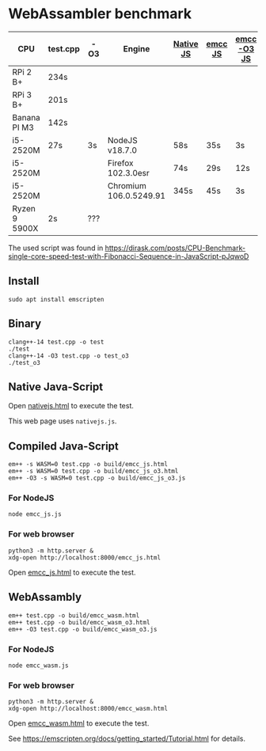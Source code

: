 # WebAssambler benchmark

| CPU		|test.cpp| -O3  |Engine			|[Native JS](https://raw.githack.com/twischer/wasmbench/main/native_js.html)|[emcc JS](https://raw.githack.com/twischer/wasmbench/main/build/emcc_js.html)|[emcc -O3 JS](https://raw.githack.com/twischer/wasmbench/main/build/emcc_js_o3.html)|[emcc Wasm](https://raw.githack.com/twischer/wasmbench/main/build/emcc_wasm.html)|[emcc -O3 Wasm](https://raw.githack.com/twischer/wasmbench/main/build/emcc_wasm_o3.html)|
|---------------|-------|-------|-----------------------|----|----|----|----|----|
| RPi 2 B+	| 234s	|	|			|    |    |    |    |    |
| RPi 3 B+	| 201s	|	|			|    |    |    |    |    |
| Banana PI M3	| 142s	|	|			|    |    |    |    |    |
| i5-2520M	| 27s	| 3s	|NodeJS	v18.7.0		| 58s| 35s|  3s|    |    |
| i5-2520M	|	|	|Firefox 102.3.0esr	| 74s| 29s| 12s| 30s| 13s|
| i5-2520M	|	|	|Chromium 106.0.5249.91	|345s| 45s|  3s| 88s|  5s|
| Ryzen 9 5900X	| 2s	| ???	|			|    |    |    |    |    |

The used script was found in
https://dirask.com/posts/CPU-Benchmark-single-core-speed-test-with-Fibonacci-Sequence-in-JavaScript-pJqwoD

## Install

```
sudo apt install emscripten
```

## Binary

```
clang++-14 test.cpp -o test
./test
clang++-14 -O3 test.cpp -o test_o3
./test_o3
```

## Native Java-Script

Open
[nativejs.html](https://raw.githack.com/twischer/wasmbench/main/nativejs.html)
to execute the test.

This web page uses `nativejs.js`.


## Compiled Java-Script

```
em++ -s WASM=0 test.cpp -o build/emcc_js.html
em++ -s WASM=0 test.cpp -o build/emcc_js_o3.html
em++ -O3 -s WASM=0 test.cpp -o build/emcc_js_o3.js
```

### For NodeJS

```
node emcc_js.js
```

### For web browser

```
python3 -m http.server &
xdg-open http://localhost:8000/emcc_js.html
```
Open
[emcc_js.html](https://raw.githack.com/twischer/wasmbench/main/build/emcc_js.html)
to execute the test.


## WebAssambly

```
em++ test.cpp -o build/emcc_wasm.html
em++ test.cpp -o build/emcc_wasm_o3.html
em++ -O3 test.cpp -o build/emcc_wasm_o3.js
```

### For NodeJS

```
node emcc_wasm.js
```

### For web browser

```
python3 -m http.server &
xdg-open http://localhost:8000/emcc_wasm.html
```
Open
[emcc_wasm.html](https://raw.githack.com/twischer/wasmbench/main/build/emcc_wasm.html)
to execute the test.

See https://emscripten.org/docs/getting_started/Tutorial.html for details.

